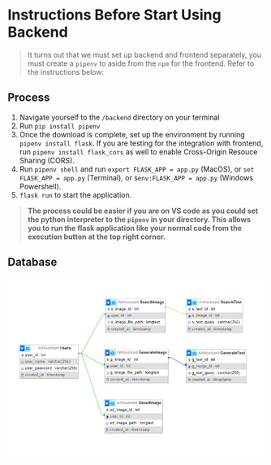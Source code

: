 # Instructions Before Start Using Backend

>It turns out that we must set up backend and frontend separately, you must create a ```pipenv``` to aside from the ```npm``` for the frontend. Refer to the instructions below:

## Process

1. Navigate yourself to the ```/backend``` directory on your terminal
2. Run ```pip install pipenv```
3. Once the download is complete, set up the environment by running ```pipenv install flask```. If you are testing for the integration with frontend, run ```pipenv install flask_cors``` as well to enable Cross-Origin Resouce Sharing (CORS).
4. Run ```pipenv shell``` and run ```export FLASK_APP = app.py``` (MacOS), or ```set FLASK_APP = app.py``` (Terminal), or ```$env:FLASK_APP = app.py``` (Windows Powershell).
5. ```flask run``` to start the application.


> **The process could be easier if you are on VS code as you could set the python interpreter to the ```pipenv``` in your directory. This allows you to run the flask application like your normal code from the execution button at the top right corner.** <br>

## Database

<img src = '../images/db.png'>